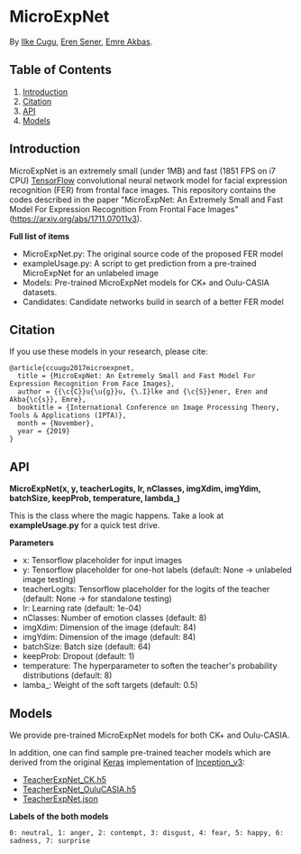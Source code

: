 # MicroExpNet

By [Ilke Cugu](http://user.ceng.metu.edu.tr/~e1881739/), [Eren Sener](https://scholar.google.com.tr/citations?user=xDRyyxoAAAAJ&hl=en), [Emre Akbas](http://user.ceng.metu.edu.tr/~emre/).

## Table of Contents

1. [Introduction](#introduction)
2. [Citation](#citation)
3. [API](#api)
4. [Models](#models)

## Introduction

MicroExpNet is an extremely small (under 1MB) and fast (1851 FPS on i7 CPU) [TensorFlow](https://www.tensorflow.org/) convolutional neural network model for facial expression recognition (FER) from frontal face images.  This repository contains the codes described in the paper "MicroExpNet: An Extremely Small and Fast Model For Expression Recognition From Frontal Face Images" (https://arxiv.org/abs/1711.07011v3).

**Full list of items**
  * MicroExpNet.py: The original source code of the proposed FER model
  * exampleUsage.py: A script to get prediction from a pre-trained MicroExpNet for an unlabeled image
  * Models: Pre-trained MicroExpNet models for CK+ and Oulu-CASIA datasets.
  * Candidates: Candidate networks build in search of a better FER model
  
## Citation

If you use these models in your research, please cite:

```
@article{ccuugu2017microexpnet,
  title = {MicroExpNet: An Extremely Small and Fast Model For Expression Recognition From Face Images},
  author = {{\c{C}}u{\u{g}}u, {\.I}lke and {\c{S}}ener, Eren and Akba{\c{s}}, Emre},
  booktitle = {International Conference on Image Processing Theory, Tools & Applications (IPTA)},
  month = {November},
  year = {2019}
}
```

## API
**MicroExpNet(x, y, teacherLogits, lr, nClasses, imgXdim, imgYdim, batchSize, keepProb, temperature, lambda_)**

This is the class where the magic happens. Take a look at **exampleUsage.py** for a quick test drive.

**Parameters**
  - x: Tensorflow placeholder for input images 
  - y: Tensorflow placeholder for one-hot labels (default: None -> unlabeled image testing)
  - teacherLogits: Tensorflow placeholder for the logits of the teacher (default: None -> for standalone testing)
  - lr: Learning rate (default: 1e-04)
  - nClasses: Number of emotion classes (default: 8)
  - imgXdim: Dimension of the image (default: 84)
  - imgYdim: Dimension of the image (default: 84)
  - batchSize: Batch size (default: 64)
  - keepProb: Dropout (default: 1)
  - temperature: The hyperparameter to soften the teacher's probability distributions (default: 8)
  - lamba_: Weight of the soft targets (default: 0.5)

## Models

We provide pre-trained MicroExpNet models for both CK+ and Oulu-CASIA.

In addition, one can find sample pre-trained teacher models which are derived from the original [Keras](https://github.com/keras-team/keras) implementation of [Inception_v3](https://keras.io/applications/#inceptionv3):
 * [TeacherExpNet_CK.h5](http://user.ceng.metu.edu.tr/~e1881739/microexpnet/TeacherExpNet_CK.h5)
 * [TeacherExpNet_OuluCASIA.h5](http://user.ceng.metu.edu.tr/~e1881739/microexpnet/TeacherExpNet_OuluCASIA.h5) 
 * [TeacherExpNet.json](http://user.ceng.metu.edu.tr/~e1881739/microexpnet/TeacherExpNet.json) 

**Labels of the both models**

`0: neutral, 1: anger, 2: contempt, 3: disgust, 4: fear, 5: happy, 6: sadness, 7: surprise`
